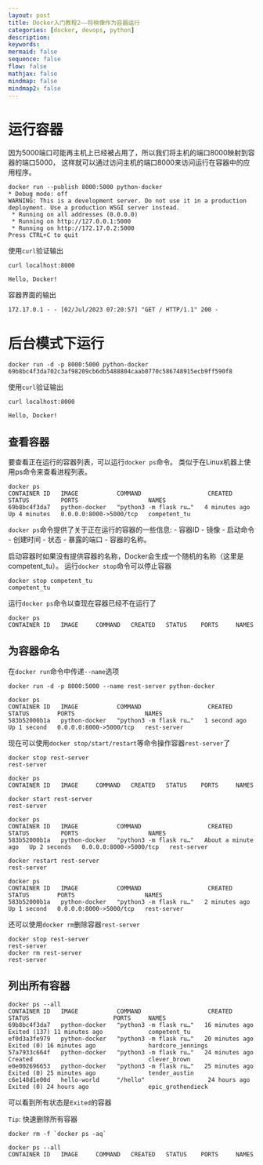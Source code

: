 ```yaml
---
layout: post
title: Docker入门教程2——将映像作为容器运行
categories: [docker, devops, python]
description:
keywords:
mermaid: false
sequence: false
flow: false
mathjax: false
mindmap: false
mindmap2: false
---
```


# 运行容器

因为5000端口可能再主机上已经被占用了，所以我们将主机的端口8000映射到容器的端口5000，
这样就可以通过访问主机的端口8000来访问运行在容器中的应用程序。
```
docker run --publish 8000:5000 python-docker
* Debug mode: off
WARNING: This is a development server. Do not use it in a production deployment. Use a production WSGI server instead.
 * Running on all addresses (0.0.0.0)
 * Running on http://127.0.0.1:5000
 * Running on http://172.17.0.2:5000
Press CTRL+C to quit
```

使用`curl`验证输出
```
curl localhost:8000

Hello, Docker!
```

容器界面的输出
```
172.17.0.1 - - [02/Jul/2023 07:20:57] "GET / HTTP/1.1" 200 -
```


# 后台模式下运行

```
docker run -d -p 8000:5000 python-docker
69b8bc4f3da702c3af98209cb6db5488804caab0770c586748915ecb9ff590f8
```

使用`curl`验证输出
```
curl localhost:8000

Hello, Docker!
```

## 查看容器


要查看正在运行的容器列表，可以运行`docker ps`命令。
类似于在Linux机器上使用ps命令来查看进程列表。

```
docker ps
CONTAINER ID   IMAGE           COMMAND                   CREATED         STATUS         PORTS                    NAMES
69b8bc4f3da7   python-docker   "python3 -m flask ru…"   4 minutes ago   Up 4 minutes   0.0.0.0:8000->5000/tcp   competent_tu
```

`docker ps`命令提供了关于正在运行的容器的一些信息:
    - 容器ID
    - 镜像
    - 启动命令
    - 创建时间
    - 状态
    - 暴露的端口
    - 容器的名称。

启动容器时如果没有提供容器的名称，Docker会生成一个随机的名称（这里是competent_tu）。
运行`docker stop`命令可以停止容器

```
docker stop competent_tu
competent_tu
```

运行`docker ps`命令以查现在容器已经不在运行了
```
docker ps
CONTAINER ID   IMAGE     COMMAND   CREATED   STATUS    PORTS     NAMES
```

## 为容器命名

在`docker run`命令中传递`--name`选项
```
docker run -d -p 8000:5000 --name rest-server python-docker

docker ps
CONTAINER ID   IMAGE           COMMAND                   CREATED        STATUS        PORTS                    NAMES
583b52000b1a   python-docker   "python3 -m flask ru…"   1 second ago   Up 1 second   0.0.0.0:8000->5000/tcp   rest-server
```

现在可以使用`docker stop/start/restart`等命令操作容器`rest-server`了

```
docker stop rest-server
rest-server

docker ps
CONTAINER ID   IMAGE     COMMAND   CREATED   STATUS    PORTS     NAMES

docker start rest-server
rest-server

docker ps
CONTAINER ID   IMAGE           COMMAND                   CREATED              STATUS         PORTS                    NAMES
583b52000b1a   python-docker   "python3 -m flask ru…"   About a minute ago   Up 2 seconds   0.0.0.0:8000->5000/tcp   rest-server

docker restart rest-server
rest-server

docker ps
CONTAINER ID   IMAGE           COMMAND                   CREATED         STATUS        PORTS                    NAMES
583b52000b1a   python-docker   "python3 -m flask ru…"   2 minutes ago   Up 1 second   0.0.0.0:8000->5000/tcp   rest-server
```

还可以使用`docker rm`删除容器`rest-server`

```
docker stop rest-server
rest-server
docker rm rest-server
rest-server
```


## 列出所有容器

```
docker ps --all
CONTAINER ID   IMAGE           COMMAND                   CREATED          STATUS                        PORTS     NAMES
69b8bc4f3da7   python-docker   "python3 -m flask ru…"   16 minutes ago   Exited (137) 11 minutes ago             competent_tu
ef0d3a3fe979   python-docker   "python3 -m flask ru…"   20 minutes ago   Exited (0) 16 minutes ago               hardcore_jennings
57a7933c664f   python-docker   "python3 -m flask ru…"   24 minutes ago   Created                                 clever_brown
e0e002696653   python-docker   "python3 -m flask ru…"   25 minutes ago   Exited (0) 25 minutes ago               tender_austin
c6e148d1e00d   hello-world     "/hello"                  24 hours ago     Exited (0) 24 hours ago                 epic_grothendieck
```
可以看到所有状态是`Exited`的容器

`Tip`: 快速删除所有容器

```
docker rm -f `docker ps -aq`

docker ps --all
CONTAINER ID   IMAGE     COMMAND   CREATED   STATUS    PORTS     NAMES
```
